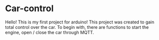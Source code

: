 # Car-control

Hello! This is my first project for arduino!
This project was created to gain total control over the car. To begin with, there are functions to start the engine, open / close the car through MQTT.
